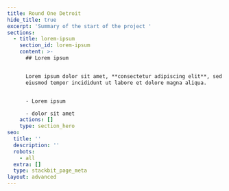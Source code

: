 ```yaml
---
title: Round One Detroit
hide_title: true
excerpt: 'Summary of the start of the project '
sections:
  - title: lorem-ipsum
    section_id: lorem-ipsum
    content: >-
      ## Lorem ipsum


      Lorem ipsum dolor sit amet, **consectetur adipiscing elit**, sed do
      eiusmod tempor incididunt ut labore et dolore magna aliqua.


      - Lorem ipsum

      - dolor sit amet
    actions: []
    type: section_hero
seo:
  title: ''
  description: ''
  robots:
    - all
  extra: []
  type: stackbit_page_meta
layout: advanced
---
```

